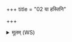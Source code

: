 +++
title = "02 या हस्तिनि"

+++
<details><summary>मूलम् (WS)</summary>

या हस्तिनि द्वीपिनि या हिरण्ये त्विषिरश्वेषु पुरुषेषु गोषु या ।  
इन्द्र या देवी सुभगा ववर्ध सा न ऐतु वर्चसा संविदाना ॥ २ ॥
</details>